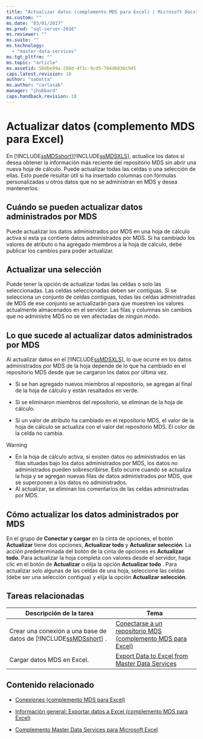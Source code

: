 ```yaml
---
title: "Actualizar datos (complemento MDS para Excel) | Microsoft Docs"
ms.custom: ""
ms.date: "03/01/2017"
ms.prod: "sql-server-2016"
ms.reviewer: ""
ms.suite: ""
ms.technology: 
  - "master-data-services"
ms.tgt_pltfrm: ""
ms.topic: "article"
ms.assetid: 58dbe99a-288d-4f1c-9cd5-704d6836c945
caps.latest.revision: 10
author: "sabotta"
ms.author: "carlasab"
manager: "jhubbard"
caps.handback.revision: 10
---
```

# Actualizar datos (complemento MDS para Excel)
  En [!INCLUDE[ssMDSshort](../../includes/ssmdsshort-md.md)][!INCLUDE[ssMDSXLS](../../includes/ssmdsxls-md.md)], actualice los datos si desea obtener la información más reciente del repositorio MDS sin abrir una nueva hoja de cálculo. Puede actualizar todas las celdas o una selección de ellas. Esto puede resultar útil si ha insertado columnas con fórmulas personalizadas u otros datos que no se administran en MDS y desea mantenerlos.  
  
## Cuándo se pueden actualizar datos administrados por MDS  
 Puede actualizar los datos administrados por MDS en una hoja de cálculo activa si esta ya contiene datos administrados por MDS. Si ha cambiado los valores de atributo o ha agregado miembros a la hoja de cálculo, debe publicar los cambios para poder actualizar.  
  
## Actualizar una selección  
 Puede tener la opción de actualizar todas las celdas o solo las seleccionadas. Las celdas seleccionadas deben ser contiguas. Si se selecciona un conjunto de celdas contiguas, todas las celdas administradas de MDS de ese conjunto se actualizarán para que muestren los valores actualmente almacenados en el servidor. Las filas y columnas sin cambios que no administre MDS no se ven afectadas de ningún modo.  
  
## Lo que sucede al actualizar datos administrados por MDS  
 Al actualizar datos en el [!INCLUDE[ssMDSXLS](../../includes/ssmdsxls-md.md)], lo que ocurre en los datos administrados por MDS de la hoja depende de lo que ha cambiado en el repositorio MDS desde que se cargaron los datos por última vez.  
  
-   Si se han agregado nuevos miembros al repositorio, se agregan al final de la hoja de cálculo y están resaltados en verde.  
  
-   Si se eliminaron miembros del repositorio, se eliminan de la hoja de cálculo.  
  
-   Si un valor de atributo ha cambiado en el repositorio MDS, el valor de la hoja de cálculo se actualiza con el valor del repositorio MDS. El color de la celda no cambia.  
  
> [!WARNING]  
>  -   En la hoja de cálculo activa, si existen datos no administrados en las filas situadas bajo los datos administrados por MDS, los datos no administrados pueden sobrescribirse. Esto ocurre cuando se actualiza la hoja y se agregan nuevas filas de datos administrados por MDS, que se superponen a los datos no administrados.  
> -   Al actualizar, se eliminan los comentarios de las celdas administradas por MDS.  
  
## Cómo actualizar los datos administrados por MDS  
 En el grupo de **Conectar y cargar** en la cinta de opciones, el botón **Actualizar** tiene dos opciones, **Actualizar todo** y **Actualizar selección**. La acción predeterminada del botón de la cinta de opciones es **Actualizar todo**. Para actualizar la hoja completa con valores desde el servidor, haga clic en el botón de **Actualizar** o elija la opción **Actualizar todo** . Para actualizar solo algunas de las celdas de una hoja, seleccione las celdas (debe ser una selección contigua) y elija la opción **Actualizar selección**.  
  
## Tareas relacionadas  
  
|Descripción de la tarea|Tema|  
|----------------------|-----------|  
|Crear una conexión a una base de datos de [!INCLUDE[ssMDSshort](../../includes/ssmdsshort-md.md)] .|[Conectarse a un repositorio MDS &#40;complemento MDS para Excel&#41;](../../master-data-services/microsoft-excel-add-in/connect-to-an-mds-repository-mds-add-in-for-excel.md)|  
|Cargar datos MDS en Excel.|[Export Data to Excel from Master Data Services](../../master-data-services/microsoft-excel-add-in/export-data-to-excel-from-master-data-services.md)|  
  
## Contenido relacionado  
  
-   [Conexiones &#40;complemento MDS para Excel&#41;](../../master-data-services/microsoft-excel-add-in/connections-mds-add-in-for-excel.md)  
  
-   [Información general: Exportar datos a Excel &#40;complemento MDS para Excel&#41;](../../master-data-services/microsoft-excel-add-in/overview-exporting-data-to-excel-mds-add-in-for-excel.md)  
  
-   [Complemento Master Data Services para Microsoft Excel](../../master-data-services/microsoft-excel-add-in/master-data-services-add-in-for-microsoft-excel.md)  
  
  
